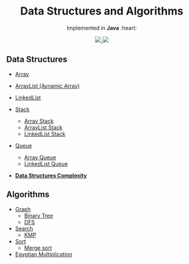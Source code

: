 <h1 align="center">Data Structures and Algorithms</h1>
<p align="center">Implemented in <b>Java</b> :heart:</p>

<p align="center">
  <a href="https://github.com/HouariZegai/DataStructuresAndAlgorithms/blob/master/LICENSE">
    <img src="https://img.shields.io/badge/license-MIT-blue.svg">
  </a>
  <a href="https://www.java.com">
    <img src="https://img.shields.io/badge/Java-8-red.svg">
  </a>
</p>

## Data Structures
* [Array](src/main/java/com/houarizegai/datastructure/array/dynamic)
* [ArrayList (Aynamic Array)](src/main/java/com/houarizegai/datastructure/array/dynamic)
* [LinkedList](src/main/java/com/houarizegai/datastructure/)
* [Stack](src/main/java/com/houarizegai/datastructure/stack)
  * [Array Stack](src/main/java/com/houarizegai/datastructure/stack/array)
  * [ArrayList Stack](src/main/java/com/houarizegai/datastructure/stack/dynamicarray)
  * [LinkedList Stack](src/main/java/com/houarizegai/datastructure/stack/linkedlist)
* [Queue](src/main/java/com/houarizegai/datastructure/queue)
  * [Array Queue](src/main/java/com/houarizegai/datastructure/queue/array)
  * [LinkedList Queue](src/main/java/com/houarizegai/datastructure/queue/linkedlist)

* **[Data Structures Complexity](src/main/java/com/houarizegai/datastructure)**

## Algorithms
* [Graph](src/main/java/com/houarizegai/algorithms/graph)
  * [Binary Tree](src/main/java/com/houarizegai/algorithms/graph/binary_tree)
  * [DFS](src/main/java/com/houarizegai/algorithms/graph/dfs)
* [Search](src/main/java/com/houarizegai/algorithms/search)
  * [KMP](src/main/java/com/houarizegai/algorithms/search/kmp)
* [Sort](src/main/java/com/houarizegai/algorithms/sort)
  * [Merge sort](src/main/java/com/houarizegai/algorithms/sort/mergesort)
* [Egyptian Multiplication](src/main/java/com/houarizegai/algorithms/egyptian_multiplication)
